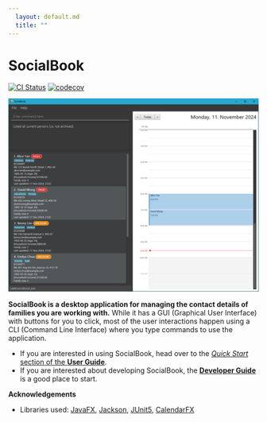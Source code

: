 ```yaml
---
  layout: default.md
  title: ""
---
```


# SocialBook

[![CI Status](https://github.com/AY2425S1-CS2103T-F14b-1/tp/workflows/Java%20CI/badge.svg)](https://github.com/AY2425S1-CS2103T-F14b-1/tp/actions)
[![codecov](https://codecov.io/github/AY2425S1-CS2103T-F14b-1/tp/graph/badge.svg?token=MQKVUQZV24)](https://codecov.io/github/AY2425S1-CS2103T-F14b-1/tp)

![Ui](images/Ui.png)

**SocialBook is a desktop application for managing the contact details of families you are working with.** While it has a GUI (Graphical User Interface) with buttons for you to click, most of the user interactions happen using a CLI (Command Line Interface) where you type commands to use the application.

* If you are interested in using SocialBook, head over to the [_Quick Start_ section of the **User Guide**](UserGuide.html#quick-start).
* If you are interested about developing SocialBook, the [**Developer Guide**](DeveloperGuide.html) is a good place to start.


**Acknowledgements**

* Libraries used: [JavaFX](https://openjfx.io/), [Jackson](https://github.com/FasterXML/jackson), [JUnit5](https://github.com/junit-team/junit5), [CalendarFX](https://github.com/dlsc-software-consulting-gmbh/CalendarFX)
